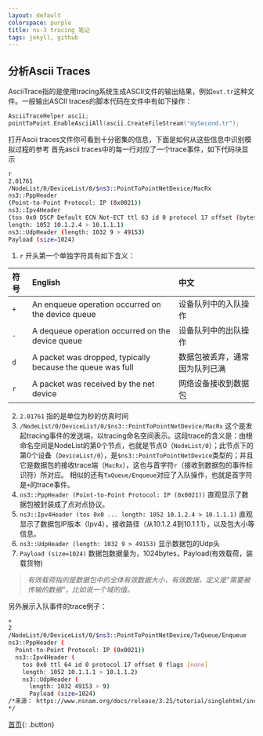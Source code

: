 ```yaml
---
layout: default
colorspace: purple
title: ns-3 tracing 笔记
tags: jekyll, github
---
```


## 分析Ascii Traces

AsciiTrace指的是使用tracing系统生成ASCII文件的输出结果，例如`out.tr`这种文件。一般输出ASCII traces的脚本代码在文件中有如下操作：

```cpp
AsciiTraceHelper ascii;
pointToPoint.EnableAsciiAll(ascii.CreateFileStream("mySecond.tr");
```
打开Ascii traces文件你可看到十分密集的信息，下面是如何从这些信息中识别模拟过程的参考
首先ascii traces中的每一行对应了一个trace事件，如下代码块显示

```bash
r
2.01761
/NodeList/0/DeviceList/0/$ns3::PointToPointNetDevice/MacRx 
ns3::PppHeader 
(Point-to-Point Protocol: IP (0x0021))
ns3::Ipv4Header
(tos 0x0 DSCP Default ECN Not-ECT ttl 63 id 0 protocol 17 offset (bytes) 0 flags [none] 
length: 1052 10.1.2.4 > 10.1.1.1)
ns3::UdpHeader (length: 1032 9 > 49153)
Payload (size=1024)
```

1. `r` 开头第一个单独字符具有如下含义：

| 符号 | English          | 中文 |
|:-----|:-------------------------------------------------|:------|
|`+`   |An enqueue operation occurred on the device queue | 设备队列中的入队操作|
|`-`   |A dequeue operation occurred on the device queue  | 设备队列中的出队操作|
|`d`   |A packet was dropped, typically because the queue was full | 数据包被丢弃，通常因为队列已满|
|`r`   |A packet was received by the net device | 网络设备接收到数据包|

2. `2.01761` 指的是单位为秒的仿真时间
3. `/NodeList/0/DeviceList/0/$ns3::PointToPointNetDevice/MacRx` 这个是发起tracing事件的发送端，以tracing命名空间表示。这段trace的含义是：由根命名空间是NodeList的第0个节点，也就是节点0（`NodeList/0`）；此节点下的第0个设备（`DeviceList/0`），是`$ns3::PointToPointNetDevice`类型的；并且它是数据包的接收trace端（`MacRx`），这也与首字符`r`（接收到数据包的事件标识符）所对应。
相似的还有`TxQueue/Enqueue`对应了入队操作，也就是首字符是`+`的trace事件。
4. `ns3::PppHeader (Point-to-Point Protocol: IP (0x0021))` 直观显示了数据包被封装成了点对点协议。
5. `ns3::Ipv4Header (tos 0x0 ... length: 1052 10.1.2.4 > 10.1.1.1)` 直观显示了数据包IP版本（Ipv4），接收路径（从10.1.2.4到10.1.1.1），以及包大小等信息。
6. `ns3::UdpHeader (length: 1032 9 > 49153)` 显示数据包的Udp头
7. `Payload (size=1024)` 数据包数据量为，1024bytes，Payload(有效载荷，装载货物)

> *有效载荷指的是数据包中的全体有效数据大小，有效数据，定义是“需要被传输的数据”，比如说一个域的值。*

另外展示入队事件的trace例子：

```bash
+
2
/NodeList/0/DeviceList/0/$ns3::PointToPointNetDevice/TxQueue/Enqueue
ns3::PppHeader (
  Point-to-Point Protocol: IP (0x0021))
  ns3::Ipv4Header (
    tos 0x0 ttl 64 id 0 protocol 17 offset 0 flags [none]
    length: 1052 10.1.1.1 > 10.1.1.2)
    ns3::UdpHeader (
      length: 1032 49153 > 9)
      Payload (size=1024)
/*来源： https://www.nsnam.org/docs/release/3.25/tutorial/singlehtml/index.html
*/
```

[首页](../){: .button}